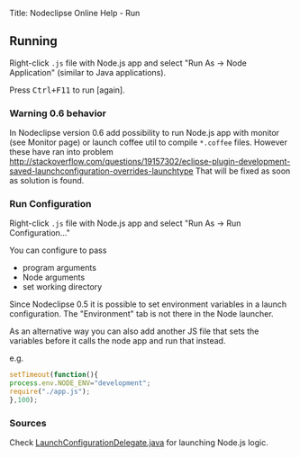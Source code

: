 Title:  Nodeclipse Online Help - Run  


## Running

Right-click `.js` file with Node.js app and select "Run As -> Node Application" (similar to Java applications).

Press <kbd>Ctrl+F11</kbd> to run [again].

### Warning 0.6 behavior

In Nodeclipse version 0.6 add possibility to run Node.js app with monitor (see Monitor page)
 or launch coffee util to compile `*.coffee` files. However these have ran into
 problem <http://stackoverflow.com/questions/19157302/eclipse-plugin-development-saved-launchconfiguration-overrides-launchtype> 
 That will be fixed as soon as solution is found.

### Run Configuration

Right-click `.js` file with Node.js app and select "Run As -> Run Configuration..."

You can configure to pass

- program arguments
- Node arguments
- set working directory

Since Nodeclipse 0.5 it is possible to set environment variables in a launch configuration. 
The "Environment" tab is not there in the Node launcher.

As an alternative way you can also add another JS file that sets the variables before it calls the node app and run that instead.

e.g.

```javascript
setTimeout(function(){
process.env.NODE_ENV="development";
require("./app.js");
},100);
```

### Sources

Check [LaunchConfigurationDelegate.java](https://github.com/Nodeclipse/nodeclipse-1/blob/master/org.nodeclipse.debug/src/org/nodeclipse/debug/launch/LaunchConfigurationDelegate.java)
for launching Node.js logic.
